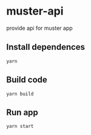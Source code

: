 # muster-api
provide api for muster app

## Install dependences
```
yarn
```
## Build code
```
yarn build
```

## Run app
```
yarn start
```

